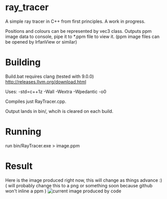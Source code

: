 # ray_tracer
A simple ray tracer in C++ from first principles. A work in progress.

Positions and colours can be represented by vec3 class.
Outputs ppm image data to console, pipe it to \*.ppm file to view it. 
(ppm image files can be opened by IrfanView or similar)

# Building

Build.bat requires clang (tested with 9.0.0) http://releases.llvm.org/download.html

Uses: -std=c++1z -Wall -Wextra -Wpedantic -o0

Compiles just RayTracer.cpp.

Output lands in bin/, whcih is cleared on each build.


# Running
run bin/RayTracer.exe > image.ppm

# Result

Here is the image produced right now, this will change as things advance :)
( will probably change this to a png or something soon because github won't inline a ppm )
![current image produced by code](images/img.ppm)

